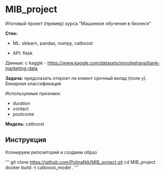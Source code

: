 # MIB_project
Итоговый проект (пример) курса "Машинное обучение в бизнесе"

__Стек:__

* ML: sklearn, pandas, numpy, catboost

* API: flask 

Данные: с kaggle - https://www.kaggle.com/datasets/mrsohelrana/bank-marketing-data

__Задача:__ предсказать откроет ли клиент срочный вклад (поле y). Бинарная классификация

Используемые признаки:

* duration
* contact
* poutcome

__Модель:__ catboost

## Инструкция

Клонируем репозиторий и создаем образ

'''
git clone https://github.com/PolinaNik/MIB_project.git
cd MIB_project
docker build -t catboost_model .
'''
